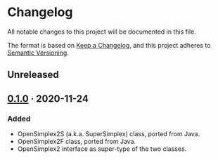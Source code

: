 # Changelog

All notable changes to this project will be documented in this file.

The format is based on [Keep a Changelog](https://keepachangelog.com/en/1.0.0/), and this project adheres to [Semantic Versioning](https://semver.org/spec/v2.0.0.html).


## Unreleased

## [0.1.0] · 2020-11-24

### Added
- OpenSimplex2S (a.k.a. SuperSimplex) class, ported from Java.
- OpenSimplex2F class, ported from Java.
- OpenSimplex2 interface as super-type of the two classes.


[0.1.0]: https://gitlab.com/andrej88/d-open-simplex-2/-/tree/v0.1.0
